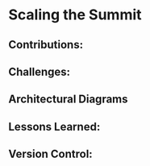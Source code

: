 <head>
    <link rel="stylesheet" type="text/css" href="style.css"/>
    <meta name="viewport" content="width=device-width, user-scalable=no" />
</head>

# Scaling the Summit



## Contributions:



## Challenges:



## Architectural Diagrams



## Lessons Learned:



## Version Control:
